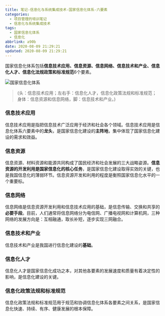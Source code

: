 ```yaml
---
title: 笔记-信息化与系统集成技术-国家信息化体系-六要素
categories:
  - 项目管理的培训笔记
  - 信息化与系统集成技术
tags:
  - 国家信息化体系
  - 信息化
abbrlink: a90b
date: 2020-08-09 21:29:21
updated: 2020-08-09 21:29:21
---
```


国家信息化体系包括**信息技术应用、信息资源、信息网络、信息技术和产业、信息化人才、信息化法规政策和标准规范**6个要素。

![国家信息化体系](https://cdn.zenwu.site/upload/pic/2021/20210316121006.png)

> (头：信息技术应用；左右手：信息化人才，信息化政策法规和标准规范；身体：信息资源和信息网络，脚：信息技术和产业。)

<!-- more -->

### 信息技术应用

信息技术应用是指把信息技术广泛应用于经济和社会各个领域。信息技术应用是信息化体系六要素中的**龙头**，是国家信息化建设的**主阵地**，集中体现了国家信息化建设的需求和效益。

### 信息资源

信息资源、材料资源和能源共同构成了国民经济和社会发展的三大战略姿源。**信息资源的开发利用是国家信息化的核心任务**，是国家信息化建设取得实效的关键，也是我国信息化的薄弱环节。信息资源开发和利用的程度是衡照国家信息化水平的一个重要标。

### 信息网络

信息网络是信息资源开发利用和信息技术应用的基础，是信息传输、交换和共享的**必要手段**。目前，人们通常将信息网络分为电信网、广播电视网和计算机网，三种网络的发展方向是：互相融通，取长补短，逐步实现三网融合。

### 信息技术和产业

信息技术和产业是我国进行信息化建设的**基础**。

### 信息化人才

信息化人才是国家信息化成功之本，对其他各要素的发展速度和质量有着决定性的影响，是信息化建设的关键。

### 信息化政策法规和标准规范

信息化政策法规和标准规范用于规范和协调信息化体系各要素之间关系，是国家信息化快速、持续、有序、健康发展的根本保障。
